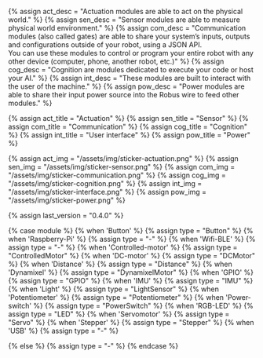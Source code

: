 {% assign act_desc = "Actuation modules are able to act on the physical world." %}
{% assign sen_desc = "Sensor modules are able to measure physical world environment." %}
{% assign com_desc = "Communication modules (also called gates) are able to share your system’s inputs, outputs and configurations outside of your robot, using a JSON API. <br />You can use these modules to control or program your entire robot with any other device (computer, phone, another robot, etc.)" %}
{% assign cog_desc = "Cognition are modules dedicated to execute your code or host your AI." %}
{% assign int_desc = "These modules are built to interact with the user of the machine." %}
{% assign pow_desc = "Power modules are able to share their input power source into the Robus wire to feed other modules." %}

{% assign act_title = "Actuation" %}
{% assign sen_title = "Sensor" %}
{% assign com_title = "Communication" %}
{% assign cog_title = "Cognition" %}
{% assign int_title = "User interface" %}
{% assign pow_title = "Power" %}

{% assign act_img = "/assets/img/sticker-actuation.png" %}
{% assign sen_img = "/assets/img/sticker-sensor.png" %}
{% assign com_img = "/assets/img/sticker-communication.png" %}
{% assign cog_img = "/assets/img/sticker-cognition.png" %}
{% assign int_img = "/assets/img/sticker-interface.png" %}
{% assign pow_img = "/assets/img/sticker-power.png" %}

{% assign last_version = "0.4.0" %}

{% case module %}
  {% when 'Button' %}
     {% assign type = "Button" %}
  {% when 'Raspberry-Pi' %}
     {% assign type = "-" %}
  {% when 'Wifi-BLE' %}
     {% assign type = "-" %}
  {% when 'Controlled-motor' %}
     {% assign type = "ControlledMotor" %}
  {% when 'DC-motor' %}
     {% assign type = "DCMotor" %}
  {% when 'Distance' %}
     {% assign type = "Distance" %}
  {% when 'Dynamixel' %}
     {% assign type = "DynamixelMotor" %}
  {% when 'GPIO' %}
     {% assign type = "GPIO" %}
  {% when 'IMU' %}
     {% assign type = "IMU" %}
  {% when 'Light' %}
     {% assign type = "LightSensor" %}
  {% when 'Potentiometer' %}
     {% assign type = "Potentiometer" %}
  {% when 'Power-switch' %}
     {% assign type = "PowerSwitch" %}
  {% when 'RGB-LED' %}
     {% assign type = "LED" %}
  {% when 'Servomotor' %}
     {% assign type = "Servo" %}
  {% when 'Stepper' %}
     {% assign type = "Stepper" %}
  {% when 'USB' %}
     {% assign type = "-" %}
 
  {% else %}
     {% assign type = "-" %}
{% endcase %}



